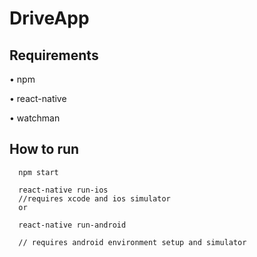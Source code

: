 # DriveApp

Requirements
------------------------
•   npm

•    react-native

•    watchman




How to run   
--------------------------

```
  npm start
  
  react-native run-ios
  //requires xcode and ios simulator
  or
  
  react-native run-android
  
  // requires android environment setup and simulator
  
  ```
